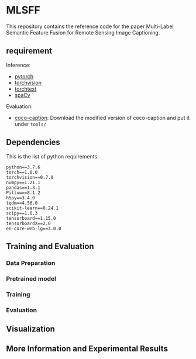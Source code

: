 # MLSFF

This repository contains the reference code for the paper Multi-Label Semantic Feature Fusion for Remote Sensing Image Captioning.

## requirement

Inference:

- [pytorch](http://pytorch.org/)
- [torchvision](https://github.com/pytorch/vision)
- [torchtext](https://github.com/pytorch/text)
- [spaCy](https://github.com/explosion/spaCy)

Evaluation:

- [coco-caption](https://github.com/jiasenlu/coco-caption): Download the modified version of coco-caption and put it under `tools/`

## Dependencies
This is the list of python requirements:
```
python==3.7.6
torch==1.6.0
torchvision==0.7.0
numpy==1.21.1
pandas==1.3.1
Pillow==8.1.2
h5py==3.4.0
tqdm==4.56.0
scikit-learn==0.24.1
scipy==1.6.3
tensorboard==1.15.0
tensorboardX==2.0
en-core-web-lg==3.0.0
```
## Training and Evaluation
### Data Preparation

### Pretrained model

### Training

### Evaluation

## Visualization

## More Information and Experimental Results

